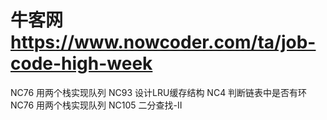 # 牛客网  https://www.nowcoder.com/ta/job-code-high-week
NC76	用两个栈实现队列
NC93	设计LRU缓存结构
NC4	    判断链表中是否有环
NC76	用两个栈实现队列
NC105	二分查找-II